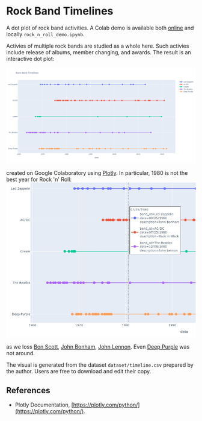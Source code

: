 # Rock Band Timelines

A dot plot of rock band activities. A Colab demo is available both [online](https://colab.research.google.com/drive/1KYzdETKzd3t8xYOzpo2LhFmwUJygG73Z?usp=sharing) and locally <code>rock_n_roll_demo.ipynb</code>.

Activies of multiple rock bands are studied as a whole here. Such activies include release of albums, member changing, and awards. The result is an interactive dot plot:

![visual.png](pic/visual.png)

created on Google Colaboratory using [Plotly](https://plotly.com/python/). In particular, 1980 is not the best year for Rock 'n' Roll:
![sample_output.jpg](pic/sample_output.jpg)

as we loss [Bon Scott](https://en.wikipedia.org/wiki/Bon_Scott), [John Bonham](https://en.wikipedia.org/wiki/John_Bonham), [John Lennon](https://en.wikipedia.org/wiki/John_Lennon). Even [Deep Purple](https://en.wikipedia.org/wiki/Deep_Purple) was not around.

The visual is generated from the dataset <code>dataset/timeline.csv</code> prepared by the author. Users are free to download and edit their copy.

## References
* Plotly Documentation, [https://plotly.com/python/](https://plotly.com/python/). 
